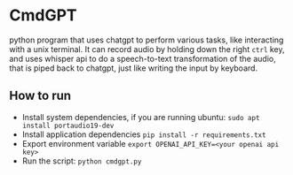 # CmdGPT
python program that uses chatgpt to perform various tasks, like interacting with a unix terminal. It can record audio
by holding down the right `ctrl` key, and uses whisper api to do a speech-to-text transformation of the audio, that is
piped back to chatgpt, just like writing the input by keyboard.

## How to run

* Install system dependencies, if you are running ubuntu: `sudo apt install portaudio19-dev`
* Install application dependencies `pip install -r requirements.txt`
* Export environment variable `export OPENAI_API_KEY=<your openai api key>`
* Run the script: `python cmdgpt.py`
